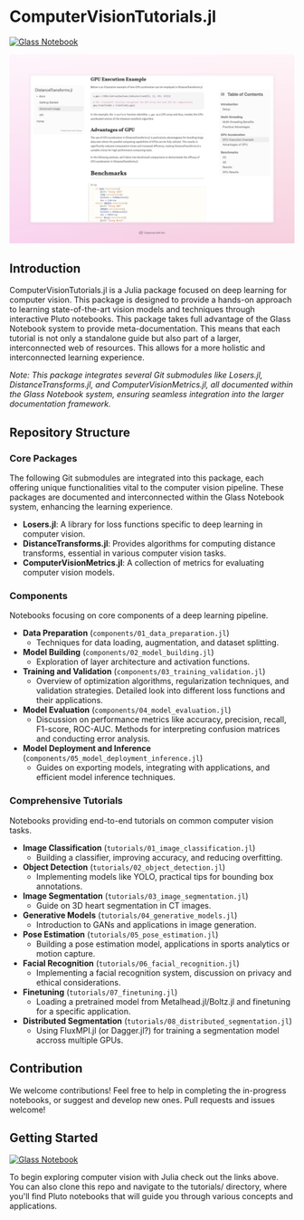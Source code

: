 # ComputerVisionTutorials.jl
[![Glass Notebook](https://img.shields.io/badge/Docs-Glass%20Notebook-aquamarine.svg)](https://glassnotebook.io/r/DxnIPJnIqpEqiQnJgqiBP/index.jl)

![ComputerVisionTutorials.jl Screenshot](/assets/screenshot.jpeg)

## Introduction
ComputerVisionTutorials.jl is a Julia package focused on deep learning for computer vision. This package is designed to provide a hands-on approach to learning state-of-the-art vision models and techniques through interactive Pluto notebooks. This package takes full advantage of the Glass Notebook system to provide meta-documentation. This means that each tutorial is not only a standalone guide but also part of a larger, interconnected web of resources. This allows for a more holistic and interconnected learning experience.

*Note: This package integrates several Git submodules like Losers.jl, DistanceTransforms.jl, and ComputerVisionMetrics.jl, all documented within the Glass Notebook system, ensuring seamless integration into the larger documentation framework.*

## Repository Structure

### Core Packages
The following Git submodules are integrated into this package, each offering unique functionalities vital to the computer vision pipeline. These packages are documented and interconnected within the Glass Notebook system, enhancing the learning experience.

- **Losers.jl**: A library for loss functions specific to deep learning in computer vision.
- **DistanceTransforms.jl**: Provides algorithms for computing distance transforms, essential in various computer vision tasks.
- **ComputerVisionMetrics.jl**: A collection of metrics for evaluating computer vision models.

### Components
Notebooks focusing on core components of a deep learning pipeline.

- **Data Preparation** (`components/01_data_preparation.jl`)
  - Techniques for data loading, augmentation, and dataset splitting.
- **Model Building** (`components/02_model_building.jl`)
  - Exploration of layer architecture and activation functions.
- **Training and Validation** (`components/03_training_validation.jl`)
  - Overview of optimization algorithms, regularization techniques, and validation strategies. Detailed look into different loss functions and their applications.
- **Model Evaluation** (`components/04_model_evaluation.jl`)
  - Discussion on performance metrics like accuracy, precision, recall, F1-score, ROC-AUC. Methods for interpreting confusion matrices and conducting error analysis.
- **Model Deployment and Inference** (`components/05_model_deployment_inference.jl`)
  - Guides on exporting models, integrating with applications, and efficient model inference techniques.

### Comprehensive Tutorials
Notebooks providing end-to-end tutorials on common computer vision tasks.

- **Image Classification** (`tutorials/01_image_classification.jl`)
  - Building a classifier, improving accuracy, and reducing overfitting.
- **Object Detection** (`tutorials/02_object_detection.jl`)
  - Implementing models like YOLO, practical tips for bounding box annotations.
- **Image Segmentation** (`tutorials/03_image_segmentation.jl`)
  - Guide on 3D heart segmentation in CT images.
- **Generative Models** (`tutorials/04_generative_models.jl`)
  - Introduction to GANs and applications in image generation.
- **Pose Estimation** (`tutorials/05_pose_estimation.jl`)
  - Building a pose estimation model, applications in sports analytics or motion capture.
- **Facial Recognition** (`tutorials/06_facial_recognition.jl`)
  - Implementing a facial recognition system, discussion on privacy and ethical considerations.
- **Finetuning** (`tutorials/07_finetuning.jl`)
  - Loading a pretrained model from Metalhead.jl/Boltz.jl and finetuning for a specific application.
- **Distributed Segmentation** (`tutorials/08_distributed_segmentation.jl`)
  - Using FluxMPI.jl (or Dagger.jl?) for training a segmentation model accross multiple GPUs.

## Contribution
We welcome contributions! Feel free to help in completing the in-progress notebooks, or suggest and develop new ones. Pull requests and issues welcome!

## Getting Started
[![Glass Notebook](https://img.shields.io/badge/Docs-Glass%20Notebook-aquamarine.svg)](https://glassnotebook.io/r/DxnIPJnIqpEqiQnJgqiBP/index.jl)

To begin exploring computer vision with Julia check out the links above. You can also clone this repo and navigate to the tutorials/ directory, where you'll find Pluto notebooks that will guide you through various concepts and applications.
